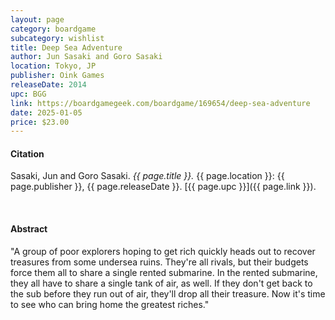 ```yaml
---
layout: page
category: boardgame
subcategory: wishlist
title: Deep Sea Adventure
author: Jun Sasaki and Goro Sasaki
location: Tokyo, JP
publisher: Oink Games
releaseDate: 2014
upc: BGG
link: https://boardgamegeek.com/boardgame/169654/deep-sea-adventure
date: 2025-01-05
price: $23.00
---
```


#### Citation

Sasaki, Jun and Goro Sasaki. *{{ page.title }}.* {{ page.location }}: {{ page.publisher }}, {{ page.releaseDate }}. [{{ page.upc }}]({{ page.link }}).

<br>


#### Abstract

"A group of poor explorers hoping to get rich quickly heads out to recover treasures from some undersea ruins. They're all rivals, but their budgets force them all to share a single rented submarine. In the rented submarine, they all have to share a single tank of air, as well. If they don't get back to the sub before they run out of air, they'll drop all their treasure. Now it's time to see who can bring home the greatest riches."
